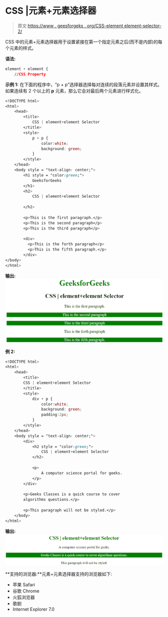 # CSS |元素+元素选择器

> 原文:[https://www . geesforgeks . org/CSS-element element-selector-2/](https://www.geeksforgeeks.org/css-elementelement-selector-2/)

CSS 中的元素+元素选择器用于设置紧接在第一个指定元素之后(而不是内部)的每个元素的样式。

**语法:**

```css
element + element {
    //CSS Property

```

**示例 1:** 在下面的程序中，“p + p”选择器选择每对连续的段落元素并设置其样式。如果连续有 2 个以上的 **p** 元素，那么它会对最后两个元素进行样式化。

```css
<!DOCTYPE html>
<html>
    <head>
        <title>
            CSS | element+element Selector
        </title>
        <style>
            p + p {
                color:white;
                background: green;
            }
        </style>
    </head>
    <body style = "text-align: center;">
        <h1 style = "color:green;">
            GeeksforGeeks
        </h1>
        <h2>
            CSS | element+element Selector

        </h2>

        <p>This is the first paragraph.</p>
        <p>This is the second paragraph</p>
        <p>This is the third paragraph</p>

        <div>
          <p>This is the forth paragraph</p>
          <p>This is the fifth paragraph.</p>
        </div>
</body>
</html>
```

**输出:**
![element_element](img/fcd707f01f67b93b89d20f784c2878b2.png)

**例 2:**

```css
<!DOCTYPE html>
<html>
    <head>
        <title>
        CSS | element+element Selector
        </title>
        <style>
            div + p {
                color:white;
                background: green;
                padding:2px;
            }
        </style>
    </head>
    <body style = "text-align: center;">
        <div>
            <h2 style = "color:green;">
                CSS | element+element Selector
            </h2>

            <p>
                A computer science portal for geeks.
            </p>
        </div>

        <p>Geeks Classes is a quick course to cover 
        algorithms questions.</p>

        <p>This paragraph will not be styled.</p>
    </body>
</html>
```

**输出:**
![element_element2](img/03d4da611fe45e481c58d1e9ccc1f0c4.png)

**支持的浏览器:**元素+元素选择器支持的浏览器如下:

*   苹果 Safari
*   谷歌 Chrome
*   火狐浏览器
*   歌剧
*   Internet Explorer 7.0
